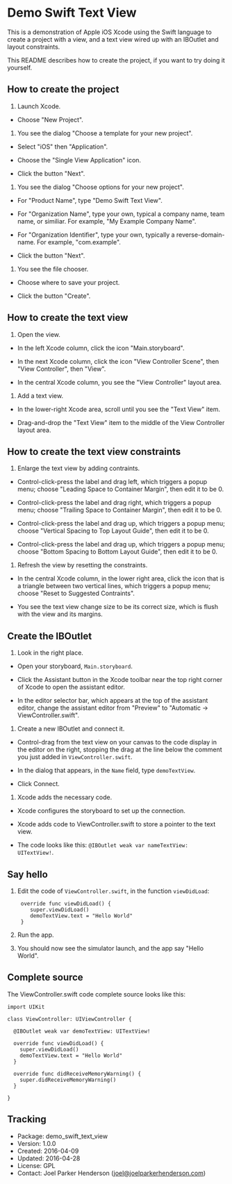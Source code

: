 # Demo Swift Text View

This is a demonstration of Apple iOS Xcode using the Swift language to create a project with a view, and a text view wired up with an IBOutlet and layout constraints.

This README describes how to create the project, if you want to try doing it yourself.

## How to create the project

1. Launch Xcode.

  * Choose "New Project".

1. You see the dialog "Choose a template for your new project".

  * Select "iOS" then "Application".

  * Choose the "Single View Application" icon.

  * Click the button "Next".

1. You see the dialog "Choose options for your new project".

  * For "Product Name", type "Demo Swift Text View".

  * For "Organization Name", type your own, typical a company name, team name, or similiar. For example, "My Example Company Name".

  * For "Organization Identifier", type your own, typically a reverse-domain-name. For example, "com.example".

  * Click the button "Next".

1. You see the file chooser.

  * Choose where to save your project.

  * Click the button "Create".

## How to create the text view

1. Open the view.

  * In the left Xcode column, click the icon "Main.storyboard".

  * In the next Xcode column, click the icon "View Controller Scene", then "View Controller", then "View".

  * In the central Xcode column, you see the "View Controller" layout area.

1. Add a text view.

  * In the lower-right Xcode area, scroll until you see the "Text View" item.

  * Drag-and-drop the "Text View" item to the middle of the View Controller layout area.

## How to create the text view constraints

1. Enlarge the text view by adding contraints.

  * Control-click-press the label and drag left, which triggers a popup menu; choose "Leading Space to Container Margin", then edit it to be 0.

  * Control-click-press the label and drag right, which triggers a popup menu; choose "Trailing Space to Container Margin", then edit it to be 0.

  * Control-click-press the label and drag up, which triggers a popup menu; choose "Vertical Spacing to Top Layout Guide", then edit it to be 0.

  * Control-click-press the label and drag up, which triggers a popup menu; choose "Bottom Spacing to Bottom Layout Guide", then edit it to be 0.

1. Refresh the view by resetting the constraints.

  * In the central Xcode column, in the lower right area, click the icon that is a triangle between two vertical lines, which triggers a popup menu; choose "Reset to Suggested Contraints".

  * You see the text view change size to be its correct size, which is flush with the view and its margins.

## Create the IBOutlet

1. Look in the right place.

  * Open your storyboard, `Main.storyboard`.

  * Click the Assistant button in the Xcode toolbar near the top right corner of Xcode to open the assistant editor.

  * In the editor selector bar, which appears at the top of the assistant editor, change the assistant editor from "Preview" to "Automatic → ViewController.swift".

1. Create a new IBOutlet and connect it.

  * Control-drag from the text view on your canvas to the code display in the editor on the right, stopping the drag at the line below the comment you just added in `ViewController.swift`.

  * In the dialog that appears, in the `Name` field, type `demoTextView`.

  * Click Connect.

1. Xcode adds the necessary code.

  * Xcode configures the storyboard to set up the connection.

  * Xcode adds code to ViewController.swift to store a pointer to the text view.

  * The code looks like this: `@IBOutlet weak var nameTextView: UITextView!`.

## Say hello

1. Edit the code of `ViewController.swift`, in the function `viewDidLoad`:
	
	    override func viewDidLoad() {
		   super.viewDidLoad()
		   demoTextView.text = "Hello World"
        }
		
1. Run the app. 

1. You should now see the simulator launch, and the app say "Hello World".

## Complete source

The ViewController.swift code complete source looks like this:

	import UIKit
		
	class ViewController: UIViewController {
		
	  @IBOutlet weak var demoTextView: UITextView!
	  
	  override func viewDidLoad() {
	    super.viewDidLoad()
	    demoTextView.text = "Hello World"
	  }
		
	  override func didReceiveMemoryWarning() {
	    super.didReceiveMemoryWarning()
	  }
		
	}

## Tracking

* Package: demo_swift_text_view
* Version: 1.0.0
* Created: 2016-04-09
* Updated: 2016-04-28
* License: GPL
* Contact: Joel Parker Henderson (joel@joelparkerhenderson.com)
